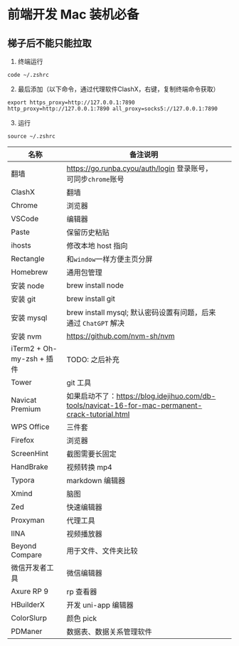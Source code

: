 # 前端开发 Mac 装机必备

## 梯子后不能只能拉取

1. 终端运行

```shell
code ~/.zshrc
```

2. 最后添加（以下命令，通过代理软件ClashX，右键，复制终端命令获取）

```shell
export https_proxy=http://127.0.0.1:7890 http_proxy=http://127.0.0.1:7890 all_proxy=socks5://127.0.0.1:7890
```

3. 运行

```shell
source ~/.zshrc
```

| 名称                      | 备注说明                                                     |      |
| ------------------------- | ------------------------------------------------------------ | ---- |
| 翻墙                      | <https://go.runba.cyou/auth/login> 登录账号， 可同步`chrome`账号 |      |
| ClashX                    | 翻墙                                                         |      |
| Chrome                    | 浏览器                                                       |      |
| VSCode                    | 编辑器                                                       |      |
| Paste                     | 保留历史粘贴                                                 |      |
| ihosts                    | 修改本地 host 指向                                           |      |
| Rectangle                 | 和`window`一样方便主页分屏                                   |      |
| Homebrew                  | 通用包管理                                                   |      |
| 安装 node                 | brew install node                                            |      |
| 安装 git                  | brew install git                                             |      |
| 安装 mysql                | brew install mysql; 默认密码设置有问题，后来通过 `ChatGPT` 解决 |      |
| 安装 nvm                  | https://github.com/nvm-sh/nvm                                |      |
| iTerm2 + Oh-my-zsh + 插件 | TODO: 之后补充                                               |      |
| Tower                     | git 工具                                                     |      |
| Navicat Premium           | 如果启动不了：<https://blog.idejihuo.com/db-tools/navicat-16-for-mac-permanent-crack-tutorial.html> |      |
| WPS Office                | 三件套                                                       |      |
| Firefox                   | 浏览器                                                       |      |
| ScreenHint                | 截图需要长固定                                               |      |
| HandBrake                 | 视频转换 mp4                                                 |      |
| Typora                    | markdown 编辑器                                              |      |
| Xmind                     | 脑图                                                         |      |
| Zed                       | 快速编辑器                                                   |      |
| Proxyman                  | 代理工具                                                     |      |
| IINA                      | 视频播放器                                                   |      |
| Beyond Compare            | 用于文件、文件夹比较                                         |      |
| 微信开发者工具            | 微信编辑器                                                   |      |
| Axure RP 9                | rp 查看器                                                    |      |
| HBuilderX                 | 开发 uni-app 编辑器                                          |      |
| ColorSlurp                | 颜色 pick                                                    |      |
| PDManer                   | 数据表、数据关系管理软件                                     |      |
